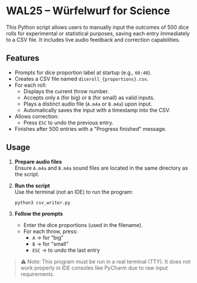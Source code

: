 # WAL25 – Würfelwurf for Science

This Python script allows users to manually input the outcomes of 500 dice rolls for experimental or statistical purposes, saving each entry immediately to a CSV file. It includes live audio feedback and correction capabilities.

## Features

- Prompts for dice proportion label at startup (e.g., `60:40`).
- Creates a CSV file named `diceroll_{proportions}.csv`.
- For each roll:
  - Displays the current throw number.
  - Accepts only `A` (for big) or `B` (for small) as valid inputs.
  - Plays a distinct audio file (`A.m4a` or `B.m4a`) upon input.
  - Automatically saves the input with a timestamp into the CSV.
- Allows correction:
  - Press `ESC` to undo the previous entry.
- Finishes after 500 entries with a "Progress finished" message.

## Usage

1. **Prepare audio files**  
   Ensure `A.m4a` and `B.m4a` sound files are located in the same directory as the script.

2. **Run the script**  
   Use the terminal (not an IDE) to run the program:
   ```bash
   python3 csv_writer.py
   ```

3. **Follow the prompts**  
   - Enter the dice proportions (used in the filename).
   - For each throw, press:
     - `A` → for "big"
     - `B` → for "small"
     - `ESC` → to undo the last entry

> ⚠️ Note: This program must be run in a real terminal (TTY). It does not work properly in IDE consoles like PyCharm due to raw input requirements.
